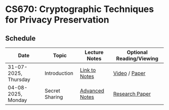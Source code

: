 # CS670: Cryptographic Techniques for Privacy Preservation


## Schedule

| Date       | Topic                  | Lecture Notes             | Optional Reading/Viewing         |
|------------|------------------------|---------------------------|----------------------------------|
| 31-07-2025, Thursday | Introduction           | [Link to Notes](#)        | [Video](#) / [Paper](#)          |
| 04-08-2025, Monday | Secret Sharing    | [Advanced Notes](#)       | [Research Paper](#)              |
